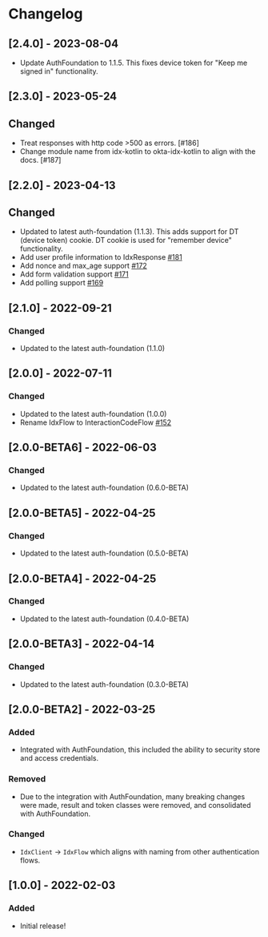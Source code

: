 # Changelog

## [2.4.0] - 2023-08-04
- Update AuthFoundation to 1.1.5. This fixes device token for "Keep me signed in" functionality.

## [2.3.0] - 2023-05-24

## Changed
- Treat responses with http code >500 as errors. [#186]
- Change module name from idx-kotlin to okta-idx-kotlin to align with the docs. [#187]

## [2.2.0] - 2023-04-13

## Changed
- Updated to latest auth-foundation (1.1.3). This adds support for DT (device token) cookie. DT cookie is used for "remember device" functionality.
- Add user profile information to IdxResponse [#181](https://github.com/okta/okta-idx-android/pull/181)
- Add nonce and max_age support [#172](https://github.com/okta/okta-idx-android/pull/172)
- Add form validation support [#171](https://github.com/okta/okta-idx-android/pull/171)
- Add polling support [#169](https://github.com/okta/okta-idx-android/pull/169)

## [2.1.0] - 2022-09-21

### Changed
- Updated to the latest auth-foundation (1.1.0)

## [2.0.0] - 2022-07-11

### Changed
- Updated to the latest auth-foundation (1.0.0)
- Rename IdxFlow to InteractionCodeFlow [#152](https://github.com/okta/okta-idx-android/pull/152)

## [2.0.0-BETA6] - 2022-06-03
### Changed
- Updated to the latest auth-foundation (0.6.0-BETA)

## [2.0.0-BETA5] - 2022-04-25
### Changed
- Updated to the latest auth-foundation (0.5.0-BETA)

## [2.0.0-BETA4] - 2022-04-25
### Changed
- Updated to the latest auth-foundation (0.4.0-BETA)

## [2.0.0-BETA3] - 2022-04-14
### Changed
- Updated to the latest auth-foundation (0.3.0-BETA)

## [2.0.0-BETA2] - 2022-03-25
### Added
- Integrated with AuthFoundation, this included the ability to security store and access credentials.

### Removed
- Due to the integration with AuthFoundation, many breaking changes were made, result and token classes were removed, and consolidated with AuthFoundation.

### Changed
- `IdxClient` -> `IdxFlow` which aligns with naming from other authentication flows.

## [1.0.0] - 2022-02-03
### Added
- Initial release!
